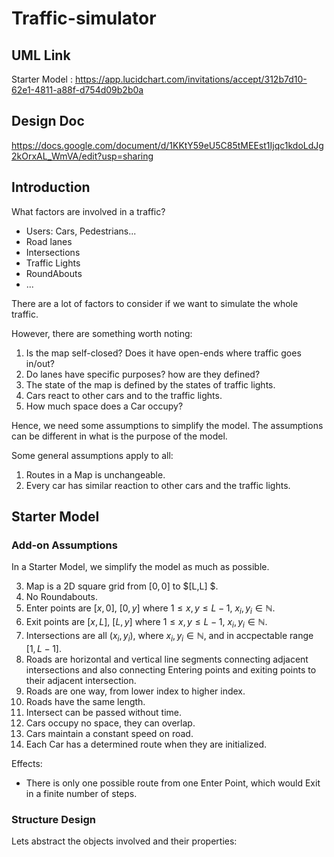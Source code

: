 # Traffic-simulator

## UML Link

Starter Model : https://app.lucidchart.com/invitations/accept/312b7d10-62e1-4811-a88f-d754d09b2b0a

## Design Doc

https://docs.google.com/document/d/1KKtY59eU5C85tMEEst1Ijqc1kdoLdJg2kOrxAL_WmVA/edit?usp=sharing

## Introduction

What factors are involved in a traffic? 

- Users: Cars, Pedestrians...
- Road lanes
- Intersections 
- Traffic Lights
- RoundAbouts
- ...

There are a lot of factors to consider if we want to simulate the whole traffic. 

However, there are something worth noting: 

1. Is the map self-closed? Does it have open-ends where traffic goes in/out?
2. Do lanes have specific purposes? how are they defined? 
3. The state of the map is defined by the states of traffic lights.
4. Cars react to other cars and to the traffic lights.
5. How much space does a Car occupy?

Hence, we need some assumptions to simplify the model. The assumptions can be different in what is the purpose of the model. 

Some general assumptions apply to all: 

1. Routes in a Map is unchangeable. 
2. Every car has similar reaction to other cars and the traffic lights. 

## Starter Model

### Add-on Assumptions

In a Starter Model, we simplify the model as much as possible. 

3. Map is a 2D square grid from $[0,0]$ to $[L,L] $. 
4. No Roundabouts. 
5. Enter points are $[x,0]$, $[0,y]$ where $1 \le x,y \le L-1$, $x_i,y_i \in \mathbb{N}$.
6. Exit points are $[x,L]$, $[L,y]$ where $1 \le x,y \le L-1$, $x_i,y_i \in \mathbb{N}$.
7. Intersections are all $(x_i, y_i)$, where $x_i,y_i \in \mathbb{N}$, and in accpectable range $[1,L-1]$. 
8. Roads are horizontal and vertical line segments connecting adjacent intersections and also connecting Entering points and exiting points to their adjacent intersection. 
9. Roads are one way, from lower index to higher index. 
10. Roads have the same length. 
11. Intersect can be passed without time.
12. Cars occupy no space, they can overlap. 
13. Cars maintain a constant speed on road. 
14. Each Car has a determined route when they are initialized. 

Effects:

- There is only one possible route from one Enter Point, which would Exit in a finite number of steps. 

### Structure Design

Lets abstract the objects involved and their properties:

